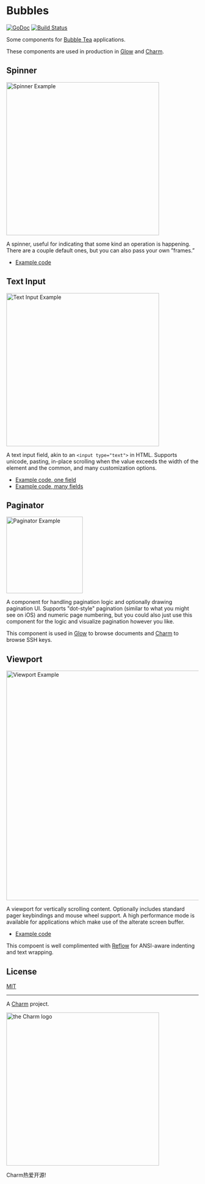 Bubbles
=======

<p>
    <a href="https://pkg.go.dev/github.com/charmbracelet/bubbles?tab=doc"><img src="https://godoc.org/github.com/golang/gddo?status.svg" alt="GoDoc"></a>
    <a href="https://github.com/charmbracelet/bubbles/actions"><img src="https://github.com/charmbracelet/glow/workflows/build/badge.svg" alt="Build Status"></a>
</p>

Some components for [Bubble Tea](https://github.com/charmbraclet/bubbletea) applications.

These components are used in production in [Glow][glow] and [Charm][charm].

[glow]: https://github.com/charmbraclet/glow
[charm]: https://github.com/charmbraclet/charm


## Spinner

<img src="https://stuff.charm.sh/bubbles-examples/spinner.gif" width="400" alt="Spinner Example">

A spinner, useful for indicating that some kind an operation is happening.
There are a couple default ones, but you can also pass your own ”frames.”

* [Example code](https://github.com/charmbracelet/tea/tree/master/examples/spinner/main.go)


## Text Input

<img src="https://stuff.charm.sh/bubbles-examples/textinput.gif" width="400" alt="Text Input Example">

A text input field, akin to an `<input type="text">` in HTML. Supports unicode,
pasting, in-place scrolling when the value exceeds the width of the element and
the common, and many customization options.

* [Example code, one field](https://github.com/charmbracelet/tea/tree/master/examples/textinput/main.go)
* [Example code, many fields](https://github.com/charmbracelet/tea/tree/master/examples/textinput/main.go)


## Paginator

<img src="https://stuff.charm.sh/bubbles-examples/pagination.gif" width="200" alt="Paginator Example">

A component for handling pagination logic and optionally drawing pagination UI.
Supports "dot-style" pagination (similar to what you might see on iOS) and
numeric page numbering, but you could also just use this component for the
logic and visualize pagination however you like.

This component is used in [Glow][glow] to browse documents and [Charm][charm] to
browse SSH keys.


## Viewport

<img src="https://stuff.charm.sh/bubbles-examples/viewport.gif" width="600" alt="Viewport Example">

A viewport for vertically scrolling content. Optionally includes standard
pager keybindings and mouse wheel support. A high performance mode is available
for applications which make use of the alterate screen buffer.

* [Example code](https://github.com/charmbracelet/tea/tree/master/examples/pager/main.go)

This compoent is well complimented with [Reflow][reflow] for ANSI-aware
indenting and text wrapping.

[reflow]: https://github.com/muesli/reflow


## License

[MIT](https://github.com/charmbracelet/teaparty/raw/master/LICENSE)


***

A [Charm](https://charm.sh) project.

<img alt="the Charm logo" src="https://stuff.charm.sh/charm-badge.jpg" width="400">

Charm热爱开源!
